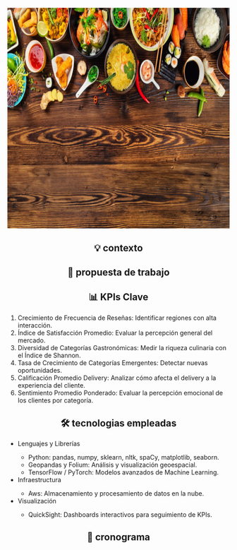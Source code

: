 <p align="center">
<img src="imagenes/banner_1.jpg" width="996" height="500""  >
</p>

<h2 align='center'>💡 contexto</h2>


<h2 align='center'>🤝 propuesta de trabajo</h2>

<h2 align='center'> 📊 KPIs Clave</h2>
<ol>
<li>  Crecimiento de Frecuencia de Reseñas: Identificar regiones con alta interacción.</li>
<li> Índice de Satisfacción Promedio: Evaluar la percepción general del mercado.</li>
<li>Diversidad de Categorías Gastronómicas: Medir la riqueza culinaria con el Índice de Shannon.</li>
<li>Tasa de Crecimiento de Categorías Emergentes: Detectar nuevas oportunidades.</li>
<li>Calificación Promedio Delivery: Analizar cómo afecta el delivery a la experiencia del cliente.</li>
<li>Sentimiento Promedio Ponderado: Evaluar la percepción emocional de los clientes por categoría.</li>
</ol>




<h2 align='center'> 🛠️ tecnologias empleadas</h2>
    <ul>
        <li> Lenguajes y Librerías</li>
            <ul>
                <li> Python: pandas, numpy, sklearn, nltk, spaCy, matplotlib, seaborn.</li>
                <li> Geopandas y Folium: Análisis y visualización geoespacial.</li>
                <li> TensorFlow / PyTorch: Modelos avanzados de Machine Learning.</li>
            </ul>
        <li> Infraestructura</li>
            <ul>
                <li> Aws: Almacenamiento y procesamiento de datos en la nube.</li>
            </ul>
        <li> Visualización</li>
            <ul>
                <li> QuickSight: Dashboards interactivos para seguimiento de KPIs.</li>
            </ul>
    </ul>


<h2 align='center'>  📆  cronograma</h2>

